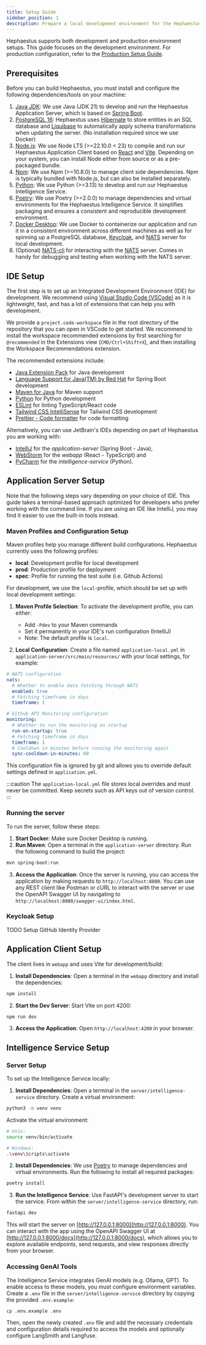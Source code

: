 ```yaml
---
title: Setup Guide
sidebar_position: 1
description: Prepare a local development environment for the Hephaestus platform.
---
```


Hephaestus supports both development and production environment setups. This guide focuses on the development environment. For production configuration, refer to the [Production Setup Guide](../admin/production-setup.md).

## Prerequisites

Before you can build Hephaestus, you must install and configure the following dependencies/tools on your machine:

1. [Java JDK](https://www.oracle.com/java/technologies/javase-downloads.html): We use Java (JDK 21) to develop and run the Hephaestus Application Server, which is based on [Spring Boot](http://projects.spring.io/spring-boot).
2. [PostgreSQL 16](https://www.postgresql.org/): Hephaestus uses [Hibernate](https://hibernate.org/) to store entities in an SQL database and [Liquibase](https://www.liquibase.com/) to automatically apply schema transformations when updating the server. (No installation required since we use Docker)
3. [Node.js](https://nodejs.org/en/download): We use Node LTS (>=22.10.0 < 23) to compile and run our Hephaestus Application Client based on [React](https://react.dev/) and [Vite](https://vite.dev/). Depending on your system, you can install Node either from source or as a pre-packaged bundle.
4. [Npm](https://nodejs.org/en/download): We use Npm (>=10.8.0) to manage client side dependencies. Npm is typically bundled with Node.js, but can also be installed separately.
5. [Python](https://www.python.org/downloads/): We use Python (>=3.13) to develop and run our Hephaestus Intelligence Service.
6. [Poetry](https://python-poetry.org/): We use Poetry (>=2.0.0) to manage dependencies and virtual environments for the Hephaestus Intelligence Service. It simplifies packaging and ensures a consistent and reproducible development environment.
7. [Docker Desktop](https://www.docker.com/products/docker-desktop): We use Docker to containerize our application and run it in a consistent environment across different machines as well as for spinning up a PostgreSQL database, [Keycloak](https://www.keycloak.org/), and [NATS](https://nats.io/) server for local development.
8. (Optional) [NATS-cli](https://github.com/nats-io/natscli) for interacting with the [NATS](https://nats.io/) server. Comes in handy for debugging and testing when working with the NATS server.

## IDE Setup

The first step is to set up an Integrated Development Environment (IDE) for development. We recommend using [Visual Studio Code (VSCode)](https://code.visualstudio.com/) as it is lightweight, fast, and has a lot of extensions that can help you with development.

We provide a `project.code-workspace` file in the root directory of the repository that you can open in VSCode to get started. We recommend to install the workspace recommended extensions by first searching for `@recommended` in the Extensions view (`CMD/Ctrl+Shift+X`), and then installing the Workspace Recommendations extension.

The recommended extensions include:

- [Java Extension Pack](https://marketplace.visualstudio.com/items?itemName=vscjava.vscode-java-pack) for Java development
- [Language Support for Java(TM) by Red Hat](https://marketplace.visualstudio.com/items?itemName=redhat.java) for Spring Boot development
- [Maven for Java](https://marketplace.visualstudio.com/items?itemName=vscjava.vscode-maven) for Maven support
- [Python](https://marketplace.visualstudio.com/items?itemName=ms-python.python) for Python development
- [ESLint](https://marketplace.visualstudio.com/items?itemName=dbaeumer.vscode-eslint) for linting TypeScript/React code
- [Tailwind CSS IntelliSense](https://marketplace.visualstudio.com/items?itemName=bradlc.vscode-tailwindcss) for Tailwind CSS development
- [Prettier - Code formatter](https://marketplace.visualstudio.com/items?itemName=esbenp.prettier-vscode) for code formatting

Alternatively, you can use JetBrain's IDEs depending on part of Hephaestus you are working with:

- [IntelliJ](https://www.jetbrains.com/idea/) for the _application-server_ (Spring Boot - Java),
- [WebStorm](https://www.jetbrains.com/webstorm/) for the _webapp_ (React - TypeScript) and
- [PyCharm](https://www.jetbrains.com/pycharm/) for the _intelligence-service_ (Python).

## Application Server Setup

Note that the following steps vary depending on your choice of IDE. This guide takes a terminal-based approach optimized for developers who prefer working with the command line. If you are using an IDE like IntelliJ, you may find it easier to use the built-in tools instead.

### Maven Profiles and Configuration Setup

Maven profiles help you manage different build configurations. Hephaestus currently uses the following profiles:

- **local**: Development profile for local development
- **prod**: Production profile for deployment
- **spec**: Profile for running the test suite (i.e. Github Actions)

For development, we use the `local`-profile, which should be set up with local development settings:

1. **Maven Profile Selection**: To activate the development profile, you can either:

   - Add `-Pdev` to your Maven commands
   - Set it permanently in your IDE's run configuration (IntelliJ)
   - Note: The default profile is `local`.

2. **Local Configuration**: Create a file named `application-local.yml` in `application-server/src/main/resources/` with your local settings, for example:

```yaml
# NATS configuration
nats:
  # Whether to enable data fetching through NATS
  enabled: true
  # Fetching timeframe in days
  timeframe: 1

# Github API Monitoring configuration
monitoring:
  # Whether to run the monitoring on startup
  run-on-startup: true
  # Fetching timeframe in days
  timeframe: 1
  # Cooldown in minutes before running the monitoring again
  sync-cooldown-in-minutes: 60
```

This configuration file is ignored by git and allows you to override default settings defined in `application.yml`.

:::caution
The `application-local.yml` file stores local overrides and must never be committed. Keep secrets such as API keys out of version control.
:::

### Running the server

To run the server, follow these steps:

1. **Start Docker**: Make sure Docker Desktop is running.
2. **Run Maven**: Open a terminal in the `application-server` directory. Run the following command to build the project:

```bash
mvn spring-boot:run
```

3. **Access the Application**: Once the server is running, you can access the application by making requests to `http://localhost:8080`. You can use any REST client like Postman or cURL to interact with the server or use the OpenAPI Swagger UI by navigating to `http://localhost:8080/swagger-ui/index.html`.

### Keycloak Setup

TODO Setup GitHub Identity Provider

## Application Client Setup

The client lives in `webapp` and uses Vite for development/build:

1. **Install Dependencies**: Open a terminal in the `webapp` directory and install the dependencies:

```bash
npm install
```

2. **Start the Dev Server**: Start Vite on port 4200:

```bash
npm run dev
```

3. **Access the Application**: Open `http://localhost:4200` in your browser.

## Intelligence Service Setup

### Server Setup 
To set up the Intelligence Service locally:

1. **Install Dependencies**: Open a terminal in the `server/intelligence-service` directory. Create a virtual environment:

```bash
python3 -m venv venv
```

Activate the virtual environment:

```bash
# Unix:
source venv/bin/activate

# Windows:
.\venv\Scripts\activate
```

2. **Install Dependencies**: We use [Poetry](https://python-poetry.org/) to manage dependencies and virtual environments. Run the following to install all required packages:
```bash
poetry install
```

3. **Run the Intelligence Service**: Use FastAPI's development server to start the service. From within the `server/intelligence-service` directory, run:

```bash
fastapi dev
```

This will start the server on [http://127.0.0.1:8000](http://127.0.0.1:8000). You can interact with the app using the OpenAPI Swagger UI at [http://127.0.0.1:8000/docs](http://127.0.0.1:8000/docs), which allows you to explore available endpoints, send requests, and view responses directly from your browser.

### Accessing GenAI Tools 
The Intelligence Service integrates GenAI models (e.g. Ollama, GPT). To enable access to these models, you must configure environment variables. Create a `.env` file in the `server/intelligence-service` directory by copying the provided `.env.example`:

```bash
cp .env.example .env
```

Then, open the newly created `.env` file and add the necessary credentials and configuration details required to access the models and optionally configure LangSmith and Langfuse.
